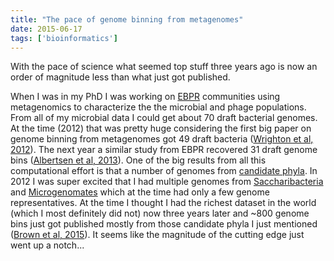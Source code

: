 ```yaml
---
title: "The pace of genome binning from metagenomes"
date: 2015-06-17
tags: ['bioinformatics']
---
```

With the pace of science what seemed top stuff three years ago is now an
order of magnitude less than what just got published.

<!--more-->
When I was in my PhD I was working on
[EBPR](https://en.wikipedia.org/wiki/Enhanced_biological_phosphorus_removal)
communities using metagenomics to characterize the the microbial and
phage populations. From all of my microbial data I could get about 70 draft
bacterial genomes. At the time (2012) that was pretty huge  considering the first
big paper on genome binning from metagenomes got 49 draft bacteria ([Wrighton et al, 2012](http://www.sciencemag.org/content/337/6102/1661)).
The next year a similar study from EBPR recovered 31 draft genome bins
([Albertsen et al,
2013](http://www.nature.com/nbt/journal/v31/n6/abs/nbt.2579.html)). One of the big results
from all this computational effort is that a number of genomes from
[candidate phyla](https://en.wikipedia.org/wiki/Candidate_division). In
2012 I was super excited that I had multiple genomes from
[Saccharibacteria](https://en.wikipedia.org/wiki/Candidate_division_TM7)
and
[Microgenomates](http://www.ncbi.nlm.nih.gov/Taxonomy/Browser/wwwtax.cgi?id=67820)
which at the time had only a few genome representatives. At the time I
thought I had the richest dataset in the world (which I most definitely
did not) now three years later and ~800 genome bins just got published
mostly from those candidate phyla I just mentioned ([Brown et al, 2015](http://www.nature.com/nature/journal/vaop/ncurrent/full/nature14486.html)). 
It seems like the magnitude of the cutting edge just went up a notch...
